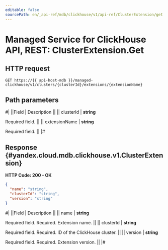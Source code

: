 ```yaml
---
editable: false
sourcePath: en/_api-ref/mdb/clickhouse/v1/api-ref/ClusterExtension/get.md
---
```


# Managed Service for ClickHouse API, REST: ClusterExtension.Get

## HTTP request

```
GET https://{{ api-host-mdb }}/managed-clickhouse/v1/clusters/{clusterId}/extensions/{extensionName}
```

## Path parameters

#|
||Field | Description ||
|| clusterId | **string**

Required field.  ||
|| extensionName | **string**

Required field.  ||
|#

## Response {#yandex.cloud.mdb.clickhouse.v1.ClusterExtension}

**HTTP Code: 200 - OK**

```json
{
  "name": "string",
  "clusterId": "string",
  "version": "string"
}
```

#|
||Field | Description ||
|| name | **string**

Required field. Required. Extension name. ||
|| clusterId | **string**

Required field. Required. ID of the ClickHouse cluster. ||
|| version | **string**

Required field. Required. Extension version. ||
|#
